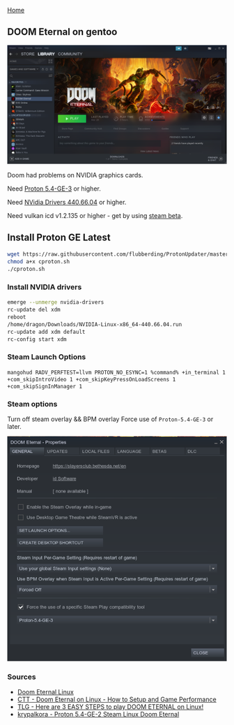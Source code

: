 [Home](../index.md)

## DOOM Eternal on gentoo

![Doom eternal splash](res/doom-splash.png)

Doom had problems on NVIDIA graphics cards.

Need [Proton 5.4-GE-3](https://github.com/GloriousEggroll/proton-ge-custom/releases) or higher.

Need [NVidia Drivers 440.66.04](https://developer.nvidia.com/vulkan-driver) or higher.

Need vulkan icd v1.2.135 or higher - get by using [steam beta](https://support.steampowered.com/kb_article.php?ref=7021-eiah-8669).

## Install Proton GE Latest

```bash
wget https://raw.githubusercontent.com/flubberding/ProtonUpdater/master/cproton.sh
chmod a+x cproton.sh
./cproton.sh
```

### Install NVIDIA drivers

```bash
emerge --unmerge nvidia-drivers 
rc-update del xdm
reboot
/home/dragon/Downloads/NVIDIA-Linux-x86_64-440.66.04.run
rc-update add xdm default
rc-config start xdm
```

### Steam Launch Options

```
mangohud RADV_PERFTEST=llvm PROTON_NO_ESYNC=1 %command% +in_terminal 1 +com_skipIntroVideo 1 +com_skipKeyPressOnLoadScreens 1 +com_skipSignInManager 1
```

### Steam options

Turn off steam overlay && BPM overlay
Force use of `Proton-5.4-GE-3` or later.

![Steam properties](res/doom-settings.png)

### Sources

* [Doom Eternal Linux](https://www.christitus.com/doom-eternal-linux)
* [CTT - Doom Eternal on Linux - How to Setup and Game Performance](https://www.youtube.com/watch?v=g3UPxd8iUsU&t=1s)
* [TLG - Here are 3 EASY STEPS to play DOOM ETERNAL on Linux!](https://www.youtube.com/watch?v=u2_Eoqekr9o)
* [krypalkora - Proton 5.4-GE-2 Steam Linux Doom Eternal](https://www.youtube.com/watch?v=cwhoIZcFXLs)
